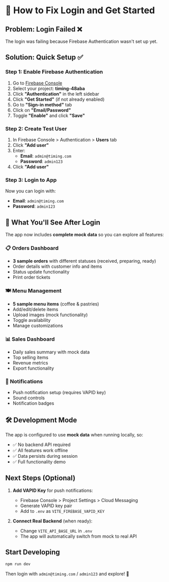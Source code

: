 # 🚀 How to Fix Login and Get Started

## Problem: Login Failed ❌
The login was failing because Firebase Authentication wasn't set up yet.

## Solution: Quick Setup ✅

### Step 1: Enable Firebase Authentication

1. Go to [Firebase Console](https://console.firebase.google.com)
2. Select your project: **timing-48aba**
3. Click **"Authentication"** in the left sidebar
4. Click **"Get Started"** (if not already enabled)
5. Go to **"Sign-in method"** tab
6. Click on **"Email/Password"**
7. Toggle **"Enable"** and click **"Save"**

### Step 2: Create Test User

1. In Firebase Console > Authentication > **Users** tab
2. Click **"Add user"**
3. Enter:
   - **Email**: `admin@timing.com`
   - **Password**: `admin123`
4. Click **"Add user"**

### Step 3: Login to App

Now you can login with:
- **Email**: `admin@timing.com`  
- **Password**: `admin123`

## 🎉 What You'll See After Login

The app now includes **complete mock data** so you can explore all features:

### 📋 Orders Dashboard
- **3 sample orders** with different statuses (received, preparing, ready)
- Order details with customer info and items
- Status update functionality
- Print order tickets

### 🍽️ Menu Management  
- **5 sample menu items** (coffee & pastries)
- Add/edit/delete items
- Upload images (mock functionality)
- Toggle availability
- Manage customizations

### 📊 Sales Dashboard
- Daily sales summary with mock data
- Top selling items
- Revenue metrics
- Export functionality

### 🔔 Notifications
- Push notification setup (requires VAPID key)
- Sound controls
- Notification badges

## 🛠️ Development Mode

The app is configured to use **mock data** when running locally, so:
- ✅ No backend API required
- ✅ All features work offline
- ✅ Data persists during session
- ✅ Full functionality demo

## Next Steps (Optional)

1. **Add VAPID Key** for push notifications:
   - Firebase Console > Project Settings > Cloud Messaging
   - Generate VAPID key pair
   - Add to `.env` as `VITE_FIREBASE_VAPID_KEY`

2. **Connect Real Backend** (when ready):
   - Change `VITE_API_BASE_URL` in `.env`
   - The app will automatically switch from mock to real API

## Start Developing

```bash
npm run dev
```

Then login with `admin@timing.com` / `admin123` and explore! 🎯